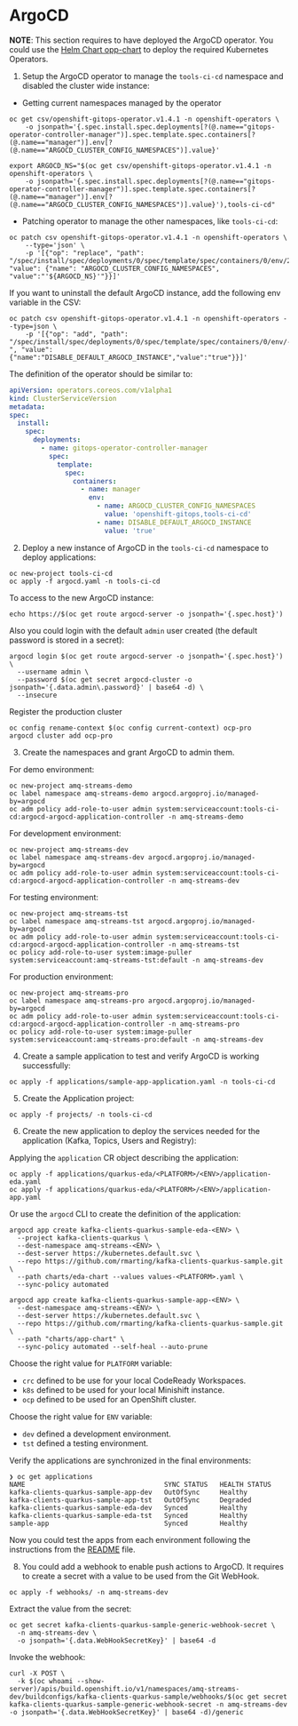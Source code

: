 # ArgoCD

**NOTE**: This section requires to have deployed the ArgoCD operator. You could use the
[Helm Chart opp-chart](../charts/opp-chart) to deploy the required Kubernetes Operators.

1. Setup the ArgoCD operator to manage the `tools-ci-cd` namespace and disabled the 
cluster wide instance:

* Getting current namespaces managed by the operator

```shell
oc get csv/openshift-gitops-operator.v1.4.1 -n openshift-operators \
    -o jsonpath='{.spec.install.spec.deployments[?(@.name=="gitops-operator-controller-manager")].spec.template.spec.containers[?(@.name=="manager")].env[?(@.name=="ARGOCD_CLUSTER_CONFIG_NAMESPACES")].value}'

export ARGOCD_NS="$(oc get csv/openshift-gitops-operator.v1.4.1 -n openshift-operators \
    -o jsonpath='{.spec.install.spec.deployments[?(@.name=="gitops-operator-controller-manager")].spec.template.spec.containers[?(@.name=="manager")].env[?(@.name=="ARGOCD_CLUSTER_CONFIG_NAMESPACES")].value}'),tools-ci-cd"
```

* Patching operator to manage the other namespaces, like `tools-ci-cd`:

```shell
oc patch csv openshift-gitops-operator.v1.4.1 -n openshift-operators \
    --type='json' \
    -p '[{"op": "replace", "path": "/spec/install/spec/deployments/0/spec/template/spec/containers/0/env/22", "value": {"name": "ARGOCD_CLUSTER_CONFIG_NAMESPACES", "value":"'${ARGOCD_NS}'"}}]'
```

If you want to uninstall the default ArgoCD instance, add the following env variable in the CSV:

```shell
oc patch csv openshift-gitops-operator.v1.4.1 -n openshift-operators --type=json \
    -p '[{"op": "add", "path": "/spec/install/spec/deployments/0/spec/template/spec/containers/0/env/-", "value": {"name":"DISABLE_DEFAULT_ARGOCD_INSTANCE","value":"true"}}]'
```

The definition of the operator should be similar to:

```yaml
apiVersion: operators.coreos.com/v1alpha1
kind: ClusterServiceVersion
metadata:
spec:
  install:
    spec:
      deployments:
        - name: gitops-operator-controller-manager
          spec:
            template:
              spec:
                containers:
                  - name: manager
                    env:
                      - name: ARGOCD_CLUSTER_CONFIG_NAMESPACES
                        value: 'openshift-gitops,tools-ci-cd'
                      - name: DISABLE_DEFAULT_ARGOCD_INSTANCE
                        value: 'true'
```

2. Deploy a new instance of ArgoCD in the `tools-ci-cd` namespace to deploy applications:

```shell
oc new-project tools-ci-cd
oc apply -f argocd.yaml -n tools-ci-cd
```

To access to the new ArgoCD instance:

```shell
echo https://$(oc get route argocd-server -o jsonpath='{.spec.host}')
```

Also you could login with the default `admin` user created (the default password is stored in a secret):

```shell
argocd login $(oc get route argocd-server -o jsonpath='{.spec.host}') \
  --username admin \
  --password $(oc get secret argocd-cluster -o jsonpath='{.data.admin\.password}' | base64 -d) \
  --insecure
```

Register the production cluster

```shell
oc config rename-context $(oc config current-context) ocp-pro
argocd cluster add ocp-pro
```

3. Create the namespaces and grant ArgoCD to admin them.

For demo environment:

```shell
oc new-project amq-streams-demo
oc label namespace amq-streams-demo argocd.argoproj.io/managed-by=argocd
oc adm policy add-role-to-user admin system:serviceaccount:tools-ci-cd:argocd-argocd-application-controller -n amq-streams-demo
```

For development environment:

```shell
oc new-project amq-streams-dev
oc label namespace amq-streams-dev argocd.argoproj.io/managed-by=argocd
oc adm policy add-role-to-user admin system:serviceaccount:tools-ci-cd:argocd-argocd-application-controller -n amq-streams-dev
```

For testing environment:

```shell
oc new-project amq-streams-tst
oc label namespace amq-streams-tst argocd.argoproj.io/managed-by=argocd
oc adm policy add-role-to-user admin system:serviceaccount:tools-ci-cd:argocd-argocd-application-controller -n amq-streams-tst
oc policy add-role-to-user system:image-puller system:serviceaccount:amq-streams-tst:default -n amq-streams-dev
```

For production environment:

```shell
oc new-project amq-streams-pro
oc label namespace amq-streams-pro argocd.argoproj.io/managed-by=argocd
oc adm policy add-role-to-user admin system:serviceaccount:tools-ci-cd:argocd-argocd-application-controller -n amq-streams-pro
oc policy add-role-to-user system:image-puller system:serviceaccount:amq-streams-pro:default -n amq-streams-dev
```

4. Create a sample application to test and verify ArgoCD is working successfully:

```shell
oc apply -f applications/sample-app-application.yaml -n tools-ci-cd
```

5. Create the Application project:

```shell
oc apply -f projects/ -n tools-ci-cd
```

6. Create the new application to deploy the services needed for the application (Kafka, Topics, Users and Registry):

Applying the `application` CR object describing the application:

```shell
oc apply -f applications/quarkus-eda/<PLATFORM>/<ENV>/application-eda.yaml
oc apply -f applications/quarkus-eda/<PLATFORM>/<ENV>/application-app.yaml
```

Or use the `argocd` CLI to create the definition of the application:

```shell
argocd app create kafka-clients-quarkus-sample-eda-<ENV> \
  --project kafka-clients-quarkus \
  --dest-namespace amq-streams-<ENV> \
  --dest-server https://kubernetes.default.svc \
  --repo https://github.com/rmarting/kafka-clients-quarkus-sample.git \
  --path charts/eda-chart --values values-<PLATFORM>.yaml \
  --sync-policy automated

argocd app create kafka-clients-quarkus-sample-app-<ENV> \
  --dest-namespace amq-streams-<ENV> \
  --dest-server https://kubernetes.default.svc \
  --repo https://github.com/rmarting/kafka-clients-quarkus-sample.git \
  --path "charts/app-chart" \
  --sync-policy automated --self-heal --auto-prune
```

Choose the right value for `PLATFORM` variable:

* `crc` defined to be use for your local CodeReady Workspaces.
* `k8s` defined to be used for your local Minishift instance.
* `ocp` defined to be used for an OpenShift cluster.

Choose the right value for `ENV` variable:

* `dev` defined a development environment.
* `tst` defined a testing environment.

Verify the applications are synchronized in the final environments:

```shell
❯ oc get applications
NAME                                   SYNC STATUS   HEALTH STATUS
kafka-clients-quarkus-sample-app-dev   OutOfSync     Healthy
kafka-clients-quarkus-sample-app-tst   OutOfSync     Degraded
kafka-clients-quarkus-sample-eda-dev   Synced        Healthy
kafka-clients-quarkus-sample-eda-tst   Synced        Healthy
sample-app                             Synced        Healthy
```

Now you could test the apps from each environment following the instructions from
the [README](../README.md) file.

8. You could add a webhook to enable push actions to ArgoCD. It requires to create a
secret with a value to be used from the Git WebHook.

```shell
oc apply -f webhooks/ -n amq-streams-dev
```

Extract the value from the secret:

```shell
oc get secret kafka-clients-quarkus-sample-generic-webhook-secret \
  -n amq-streams-dev \
  -o jsonpath='{.data.WebHookSecretKey}' | base64 -d
```

Invoke the webhook:

```shell
curl -X POST \
  -k $(oc whoami --show-server)/apis/build.openshift.io/v1/namespaces/amq-streams-dev/buildconfigs/kafka-clients-quarkus-sample/webhooks/$(oc get secret kafka-clients-quarkus-sample-generic-webhook-secret -n amq-streams-dev -o jsonpath='{.data.WebHookSecretKey}' | base64 -d)/generic
```

